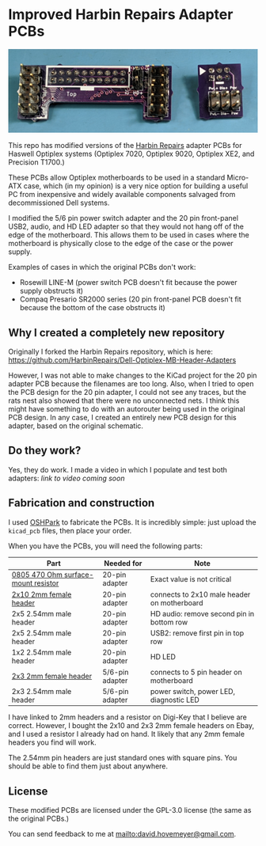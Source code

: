 # Improved Harbin Repairs Adapter PCBs

![photo of the adapter PCBs](img/v02_adapters.jpg)

This repo has modified versions of the
[Harbin Repairs](https://harbinrepairs.com/) adapter PCBs
for Haswell Optiplex systems (Optiplex 7020, Optiplex 9020,
Optiplex XE2, and Precision T1700.)

These PCBs allow Optiplex motherboards to be used in a standard
Micro-ATX case, which (in my opinion) is a very nice option for
building a useful PC from inexpensive and widely available components
salvaged from decommissioned Dell systems.

I modified the 5/6 pin power switch adapter and the 20 pin front-panel
USB2, audio, and HD LED adapter so that they would not hang off of the
edge of the motherboard. This allows them to be used in cases where
the motherboard is physically close to the edge of the case or
the power supply.

Examples of cases in which the original PCBs don't work:

* Rosewill LINE-M (power switch PCB doesn't fit because the
  power supply obstructs it)
* Compaq Presario SR2000 series (20 pin front-panel PCB doesn't
  fit because the bottom of the case obstructs it)

## Why I created a completely new repository

Originally I forked the Harbin Repairs repository, which is
here: <https://github.com/HarbinRepairs/Dell-Optiplex-MB-Header-Adapters>

However, I was not able to make changes to the KiCad project for
the 20 pin adapter PCB because the filenames are too long.
Also, when I tried to open the PCB design for the 20 pin adapter,
I could not see any traces, but the rats nest also showed that
there were no unconnected nets. I think this might have something
to do with an autorouter being used in the original PCB design.
In any case, I created an entirely new PCB design for this adapter,
based on the original schematic.

## Do they work?

Yes, they do work. I made a video in which I populate and test both
adapters: *link to video coming soon*

## Fabrication and construction

I used [OSHPark](https://oshpark.com/) to fabricate the PCBs. It is
incredibly simple: just upload the `kicad_pcb` files, then place your
order.

When you have the PCBs, you will need the following parts:

Part | Needed for | Note
---- | ---------- | ----
[0805 470 Ohm surface-mount resistor](https://www.digikey.com/en/products/detail/te-connectivity-passive-product/CRG0805F470R/2380909) | 20-pin adapter | Exact value is not critical
[2x10 2mm female header](https://www.digikey.com/en/products/detail/sullins-connector-solutions/NPPN102AFCN-RC/804795) | 20-pin adapter | connects to 2x10 male header on motherboard
2x5 2.54mm male header | 20-pin adapter | HD audio: remove second pin in bottom row
2x5 2.54mm male header | 20-pin adapter | USB2: remove first pin in top row
1x2 2.54mm male header | 20-pin adapter | HD LED
[2x3 2mm female header](https://www.digikey.com/en/products/detail/sullins-connector-solutions/NPPN032AFCN-RC/804788) | 5/6-pin adapter | connects to 5 pin header on motherboard
2x3 2.54mm male header | 5/6-pin adapter | power switch, power LED, diagnostic LED

I have linked to 2mm headers and a resistor on Digi-Key that I believe are correct.
However, I bought the 2x10 and 2x3 2mm female headers on Ebay, and I used a resistor
I already had on hand. It likely that any 2mm female headers you find will work.

The 2.54mm pin headers are just standard ones with square pins. You should be able
to find them just about anywhere.

## License

These modified PCBs are licensed under the GPL-3.0 license (the same
as the original PCBs.)

You can send feedback to me at <mailto:david.hovemeyer@gmail.com>.
